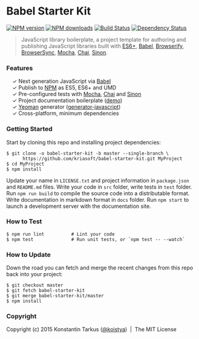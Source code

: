 # Babel Starter Kit

[![NPM version](http://img.shields.io/npm/v/generator-javascript.svg?style=flat-square)](http://npmjs.org/generator-javascript)
[![NPM downloads](http://img.shields.io/npm/dm/generator-javascript.svg?style=flat-square)](http://npmjs.org/generator-javascript)
[![Build Status](http://img.shields.io/travis/kriasoft/babel-starter-kit/master.svg?style=flat-square)](https://travis-ci.org/kriasoft/babel-starter-kit)
[![Dependency Status](http://img.shields.io/david/dev/kriasoft/babel-starter-kit.svg?style=flat-square)](https://david-dm.org/kriasoft/babel-starter-kit#info=devDependencies)

> JavaScript library boilerplate, a project template for authoring and
> publishing JavaScript libraries built with [ES6+](http://babeljs.io/docs/learn-es2015/),
> [Babel](http://babeljs.io/), [Browserify](http://browserify.org/),
> [BrowserSync](http://www.browsersync.io/), [Mocha](http://mochajs.org/),
> [Chai](http://chaijs.com/), [Sinon](http://sinonjs.org/).

### Features

&nbsp; &nbsp; ✓ Next generation JavaScript via [Babel](http://babeljs.io/)<br>
&nbsp; &nbsp; ✓ Publish to [NPM](https://www.npmjs.com/) as ES5, ES6+ and UMD<br>
&nbsp; &nbsp; ✓ Pre-configured tests with [Mocha](http://mochajs.org/), [Chai](http://chaijs.com/) and [Sinon](http://sinonjs.org/)<br>
&nbsp; &nbsp; ✓ Project documentation boilerplate ([demo](http://www.kriasoft.com/babel-starter-kit/))<br>
&nbsp; &nbsp; ✓ [Yeoman](http://yeoman.io/) generator ([generator-javascript](https://github.com/kriasoft/babel-starter-kit/tree/yeoman-generator))<br>
&nbsp; &nbsp; ✓ Cross-platform, minimum dependencies<br>

### Getting Started

Start by cloning this repo and installing project dependencies:

```
$ git clone -o babel-starter-kit -b master --single-branch \
      https://github.com/kriasoft/babel-starter-kit.git MyProject
$ cd MyProject
$ npm install
```

Update your name in `LICENSE.txt` and project information in `package.json` and
`README.md` files. Write your code in `src` folder, write tests in `test`
folder. Run `npm run build` to compile the source code into a distributable
format. Write documentation in markdown format in `docs` folder. Run
`npm start` to launch a development server with the documentation site.

### How to Test

```shell
$ npm run lint          # Lint your code
$ npm test              # Run unit tests, or `npm test -- --watch`
```

### How to Update

Down the road you can fetch and merge the recent changes from this repo back
into your project:

```
$ git checkout master
$ git fetch babel-starter-kit
$ git merge babel-starter-kit/master
$ npm install
```

### Copyright

Copyright (c) 2015 Konstantin Tarkus ([@koistya](https://twitter.com/koistya))
&nbsp;|&nbsp; The MIT License
